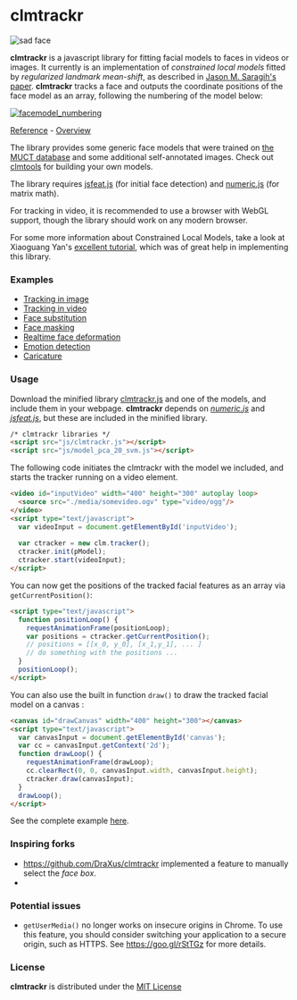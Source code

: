 clmtrackr
======

![sad face](https://raw.githubusercontent.com/CodeAndCake/AppsFromScratch/v2/sessions/05/assets/sad-face.png)

**clmtrackr** is a javascript library for fitting facial models to faces in videos or images. It currently is an implementation of *constrained local models* fitted by *regularized landmark mean-shift*, as described in [Jason M. Saragih's paper](http://dl.acm.org/citation.cfm?id=1938021). **clmtrackr** tracks a face and outputs the coordinate positions of the face model as an array, following the numbering of the model below:

[![facemodel_numbering](http://auduno.github.com/clmtrackr/media/facemodel_numbering_new_small.png)](http://auduno.github.com/clmtrackr/media/facemodel_numbering_new.png)

[Reference](http://auduno.github.io/clmtrackr/docs/reference.html) - [Overview](http://auduno.tumblr.com/post/61888277175/fitting-faces)

The library provides some generic face models that were trained on [the MUCT database](http://www.milbo.org/muct/) and some additional self-annotated images. Check out [clmtools](https://github.com/auduno/clmtools) for building your own models.

The library requires [jsfeat.js](https://github.com/inspirit/jsfeat) (for initial face detection) and [numeric.js](http://numericjs.com) (for matrix math).

For tracking in video, it is recommended to use a browser with WebGL support, though the library should work on any modern browser.

For some more information about Constrained Local Models, take a look at Xiaoguang Yan's [excellent tutorial](https://sites.google.com/site/xgyanhome/home/projects/clm-implementation/ConstrainedLocalModel-tutorial%2Cv0.7.pdf?attredirects=0), which was of great help in implementing this library.

### Examples ###

* [Tracking in image](http://auduno.github.io/clmtrackr/clm_image.html)
* [Tracking in video](http://auduno.github.io/clmtrackr/clm_video.html)
* [Face substitution](http://auduno.github.io/clmtrackr/examples/facesubstitution.html)
* [Face masking](http://auduno.github.io/clmtrackr/face_mask.html)
* [Realtime face deformation](http://auduno.github.io/clmtrackr/examples/facedeform.html)
* [Emotion detection](http://auduno.github.io/clmtrackr/examples/clm_emotiondetection.html)
* [Caricature](http://auduno.github.io/clmtrackr/examples/caricature.html)

### Usage ###

Download the minified library [clmtrackr.js](https://github.com/auduno/clmtrackr/raw/dev/clmtrackr.js) and one of the models, and include them in your webpage. **clmtrackr** depends on [*numeric.js*](https://github.com/sloisel/numeric/) and [*jsfeat.js*](https://github.com/inspirit/jsfeat), but these are included in the minified library.

```html
/* clmtrackr libraries */
<script src="js/clmtrackr.js"></script>
<script src="js/model_pca_20_svm.js"></script>
```

The following code initiates the clmtrackr with the model we included, and starts the tracker running on a video element.

```html
<video id="inputVideo" width="400" height="300" autoplay loop>
  <source src="./media/somevideo.ogv" type="video/ogg"/>
</video>
<script type="text/javascript">
  var videoInput = document.getElementById('inputVideo');
  
  var ctracker = new clm.tracker();
  ctracker.init(pModel);
  ctracker.start(videoInput);
</script>
```

You can now get the positions of the tracked facial features as an array via ```getCurrentPosition()```:

```html
<script type="text/javascript">
  function positionLoop() {
    requestAnimationFrame(positionLoop);
    var positions = ctracker.getCurrentPosition();
    // positions = [[x_0, y_0], [x_1,y_1], ... ]
    // do something with the positions ...
  }
  positionLoop();
</script>
```

You can also use the built in function ```draw()``` to draw the tracked facial model on a canvas :

```html
<canvas id="drawCanvas" width="400" height="300"></canvas>
<script type="text/javascript">
  var canvasInput = document.getElementById('canvas');
  var cc = canvasInput.getContext('2d');
  function drawLoop() {
    requestAnimationFrame(drawLoop);
    cc.clearRect(0, 0, canvasInput.width, canvasInput.height);
    ctracker.draw(canvasInput);
  }
  drawLoop();
</script>
```

See the complete example [here](http://auduno.github.com/clmtrackr/example.html).

### Inspiring forks

- https://github.com/DraXus/clmtrackr implemented a feature to manually select the _face box_.
- 

### Potential issues

- `getUserMedia()` no longer works on insecure origins in Chrome. To use this feature, you should consider switching your application to a secure origin, such as HTTPS. See https://goo.gl/rStTGz for more details.

### License ###

**clmtrackr** is distributed under the [MIT License](http://www.opensource.org/licenses/MIT)
